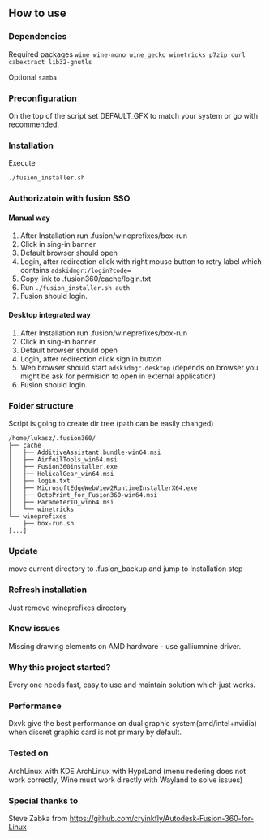 ## How to use

### Dependencies
Required packages
```wine wine-mono wine_gecko winetricks p7zip curl cabextract lib32-gnutls```

Optional
```samba```

### Preconfiguration
On the top of the script set DEFAULT_GFX to match your system or go with recommended.

### Installation
Execute
```
./fusion_installer.sh
```

### Authorizatoin with fusion SSO
#### Manual way
1. After Installation run .fusion/wineprefixes/box-run
2. Click in sing-in banner
3. Default browser should open
4. Login, after redirection click with right mouse button to retry label which contains ```adskidmgr:/login?code=```
5. Copy link to .fusion360/cache/login.txt
6. Run ```./fusion_installer.sh auth```
7. Fusion should login.
#### Desktop integrated way
1. After Installation run .fusion/wineprefixes/box-run
2. Click in sing-in banner
3. Default browser should open
4. Login, after redirection click sign in button
5. Web browser should start ```adskidmgr.desktop``` (depends on browser you might be ask for permision to open in external application)
6. Fusion should login.

### Folder structure
Script is going to create dir tree (path can be easily changed)
```
/home/lukasz/.fusion360/
├── cache
│   ├── AdditiveAssistant.bundle-win64.msi
│   ├── AirfoilTools_win64.msi
│   ├── Fusion360installer.exe
│   ├── HelicalGear_win64.msi
│   ├── login.txt
│   ├── MicrosoftEdgeWebView2RuntimeInstallerX64.exe
│   ├── OctoPrint_for_Fusion360-win64.msi
│   ├── ParameterIO_win64.msi
│   └── winetricks
└── wineprefixes
    ├── box-run.sh
[...]
```

### Update
move current directory to .fusion_backup and jump to Installation step

### Refresh installation
Just remove wineprefixes directory

### Know issues
Missing drawing elements on AMD hardware - use galliumnine driver.

### Why this project started?
Every one needs fast, easy to use and maintain solution which just works.

### Performance
Dxvk give the best performance on dual graphic system(amd/intel+nvidia) when discret graphic card is not primary by default.

### Tested on
ArchLinux with KDE
ArchLinux with HyprLand (menu redering does not work correctly, Wine must work directly with Wayland to solve issues)

### Special thanks to
Steve Zabka from https://github.com/cryinkfly/Autodesk-Fusion-360-for-Linux 
